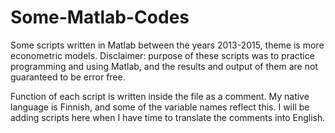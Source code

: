 # Some-Matlab-Codes
Some scripts written in Matlab between the years 2013-2015, theme is more econometric models. Disclaimer: purpose of these scripts was to practice programming and using Matlab, and the results and output of them are not guaranteed to be error free.

Function of each script is written inside the file as a comment. My native language is Finnish, and some of the variable names reflect this. I will be adding scripts here when I have time to translate the comments into English.
